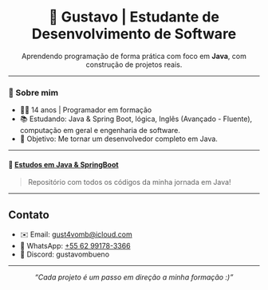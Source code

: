 <h1 align="center">🚀 Gustavo | Estudante de Desenvolvimento de Software</h1>

<p align="center">
  Aprendendo programação de forma prática com foco em <strong>Java</strong>, com construção de projetos reais.
</p>

---

### 🎯 Sobre mim

- 👨‍💻 14 anos | Programador em formação  
- 📚 Estudando: Java & Spring Boot, lógica, Inglês (Avançado - Fluente), computação em geral e engenharia de software.
- 🧠 Objetivo: Me tornar um desenvolvedor completo em Java.

---

#### 🔹 [Estudos em Java & SpringBoot](https://github.com/devmbueno/estudos-java)
> Repositório com todos os códigos da minha jornada em Java!

---


## Contato

- ✉️ Email: gust4vomb@icloud.com  
- 💬 WhatsApp: [+55 62 99178-3366](https://wa.me/5562991783366)
- 👾 Discord: gustavombueno
---

<p align="center">
  <i>“Cada projeto é um passo em direção a minha formação :)”</i>
</p>
